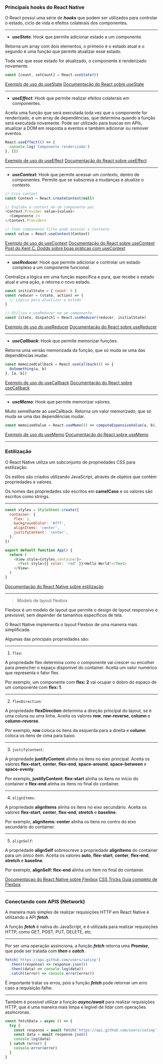 ### Principais hooks do React Native

O React possui uma série de **_hooks_** que podem ser utilizados para controlar o estado, ciclo de vida e efeitos colaterais dos componentes.

<!-- _footer: pedro.mateus@unicesumar.edu.br -->

---

- **_useState_**: Hook que permite adicionar estado a um componente.

Retorna um array com dois elementos, o primeiro é o estado atual e o segundo é uma função que permite atualizar esse estado.

Toda vez que esse estado for atualizado, o componente é renderizado novamente.

```javascript
const [count, setCount] = React.useState(0)
```

[Exemplo de uso do useState](https://snack.expo.dev/@satinp/exemplo-usestate)
[Documentação do React sobre useState](https://react.dev/reference/react/useState)

---

- **_useEffect_**: Hook que permite realizar efeitos colaterais em componentes.

Aceita uma função que será executada toda vez que o componente for renderizado, e um array de dependências, que determina quando a função será executada novamente. Pode ser utilizado para buscas em APIs, atualizar a DOM em resposta a eventos e também adicionar ou remover eventos.

```javascript
React.useEffect(() => {
  console.log('Componente renderizado')
}, [])
```

[Exemplo de uso do useEffect](https://snack.expo.dev/@satinp/exemplo-useeffect)
[Documentação do React sobre useEffect](https://react.dev/reference/react/useEffect)

---

- **_useContext_**: Hook que permite acessar um contexto, dentro de componentes. Permite que se subscreva a mudanças e atualize o contexto.

```javascript
// Cria context
const Context = React.createContext(null)

// Engloba a context em um componente pai
<Context.Provider value={value}>
  <Componente />
</Context.Provider>

// Todo componente filho pode acessar o contexto
const value = React.useContext(Context)
```

[Exemplo de uso do useContext](https://snack.expo.dev/@satinp/exemplo-usecontext)
[Documentação do React sobre useContext](https://react.dev/reference/react/useContext)
[Post do Kent C. Dodds sobre boas práticas com useContext](https://kentcdodds.com/blog/how-to-use-react-context-effectively)

---

- **_useReducer_**: Hook que permite adicionar e controlar um estado complexo a um componente funcional.

Centraliza a lógica em uma função específica e pura, que recebe o estado atual e uma ação, e retorna o novo estado.

```javascript
const initialState = { count: 0 }
const reducer = (state, action) => {
  // Lógica para atualizar o estado
}

// Utiliza o useReducer em um componente
const [state, dispatch] = React.useReducer(reducer, initialState)
```

[Exemplo de uso do useReducer](https://snack.expo.dev/@satinp/exemplo-usereducer)
[Documentação do React sobre useReducer](https://react.dev/reference/react/useReducer)

---

- **_useCallback_**: Hook que permite memorizar funções.

Retorna uma versão memorizada da função, que só muda se uma das dependências mudar.

```javascript
const memoizedCallback = React.useCallback(() => {
  doSomething(a, b)
}, [a, b])
```

[Exemplo de uso do useCallback](https://snack.expo.dev/@satinp/exemplo-usecallback)
[Documentação do React sobre useCallback](https://react.dev/reference/react/useCallback)

---

- **_useMemo_**: Hook que permite memorizar valores.

Muito semelhante ao useCallback. Retorna um valor memorizado, que só muda se uma das dependências mudar.

```javascript
const memoizedValue = React.useMemo(() => computeExpensiveValue(a, b), [a, b])
```

[Exemplo de uso do useMemo](https://snack.expo.dev/@satinp/exemplo-usememo)
[Documentação do React sobre useMemo](https://react.dev/reference/react/useMemo)

---

### Estilização

O React Native utiliza um subconjunto de propriedades CSS para estilização.

Os estilos são criados utilizando JavaScript, através de objetos que contém propriedades e valores.

Os nomes das propriedades são escritos em **camelCase** e os valores são escritos como strings.

---

```javascript
const styles = StyleSheet.create({
  container: {
    flex: 1,
    backgroundColor: '#fff',
    alignItems: 'center',
    justifyContent: 'center',
  },
})

export default function App() {
  return (
    <View style={styles.container}>
      <Text style={{ color: 'red' }}>Hello World!</Text>
    </View>
  )
}
```

[Documentação do React Native sobre estilização](https://reactnative.dev/docs/next/style)

---

> Modelo de layout flexbox

Flexbox é um modelo de layout que permite o design de layout responsivo e previsível, sem depender de tamanhos específicos de tela.

O React Native implementa o layout Flexbox de uma maneira mais simplificada.

Algumas das principais propriedades são:

---

1. `flex`:

A propriedade flex determina como o componente vai crescer ou encolher para preencher o espaço disponível do container. Aceita um valor numérico que representa o fator flex.

Por exemplo, um componente com **flex: 2** vai ocupar o dobro do espaço de um componente com **flex: 1**.

---

2. `flexDirection`:

A propriedade **flexDirection** determina a direção principal do layout, se é uma coluna ou uma linha. Aceita os valores **row**, **row-reverse**, **column** e **column-reverse**.

Por exemplo, **row** coloca os itens da esquerda para a direita e **column** coloca os itens de cima para baixo.

---

3. `justifyContent`:

A propriedade **justifyContent** alinha os itens no eixo principal. Aceita os valores **flex-start**, **center**, **flex-end**, **space-around**, **space-between** e **space-evenly**.

Por exemplo, **justifyContent: flex-start** alinha os itens no início do container e **flex-end** alinha os itens no final do container.

---

4. `alignItems`:

A propriedade **alignItems** alinha os itens no eixo secundário. Aceita os valores **flex-start**, **center**, **flex-end**, **stretch** e **baseline**.

Por exemplo, **alignItems: center** alinha os itens no contro do eixo secundário do container.

---

5. `alignSelf`:

A propriedade **alignSelf** sobrescreve a propriedade **alignItems** do container para um único item. Aceita os valores **auto**, **flex-start**, **center**, **flex-end**, **stretch** e **baseline**.

Por exemplo, **alignSelf: flex-end** alinha um item no final do container.

[Documentaçao do React Native sobre Flexbox](https://reactnative.dev/docs/flexbox)
[CSS Tricks Guia completo de Flexbox](https://css-tricks.com/snippets/css/a-guide-to-flexbox/)

---

### Conectando com APIS (Network)

A maneira mais simples de realizar requisições HTTP em React Native é utilizando a API **_fetch_**.

A função **_fetch_** é nativa do JavaScript, e é utilizada para realizar requisições HTTP, como GET, POST, PUT, DELETE, etc.

---

Por ser uma operação assíncrona, a função **_fetch_** retorna uma **_Promise_**, que pode ser tratada com **_then_** e **_catch_**.

```javascript
fetch('https://api.github.com/users/satinp')
  .then((response) => response.json())
  .then((data) => console.log(data))
  .catch((error) => console.error(error))
```

É importante tratar os erros, pois a função **_fetch_** pode retornar um erro caso a requisição falhe.

---

Também é possível utilizar a função **_async/await_** para realizar requisições HTTP, que é uma maneira mais limpa e legível de lidar com operações assíncronas.

```javascript
const fetchData = async () => {
  try {
    const response = await fetch('https://api.github.com/users/satinp')
    const data = await response.json()
    console.log(data)
  } catch (error) {
    console.error(error)
  }
}
```

<!-- _footer: pedro.mateus@unicesumar.edu.br -->
